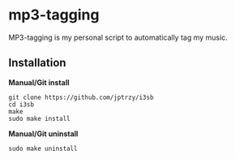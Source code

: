 # mp3-tagging
MP3-tagging is my personal script to automatically tag my music.

## Installation

**Manual/Git install**
```
git clone https://github.com/jptrzy/i3sb
cd i3sb
make
sudo make install
```

**Manual/Git uninstall**
```
sudo make uninstall
```
